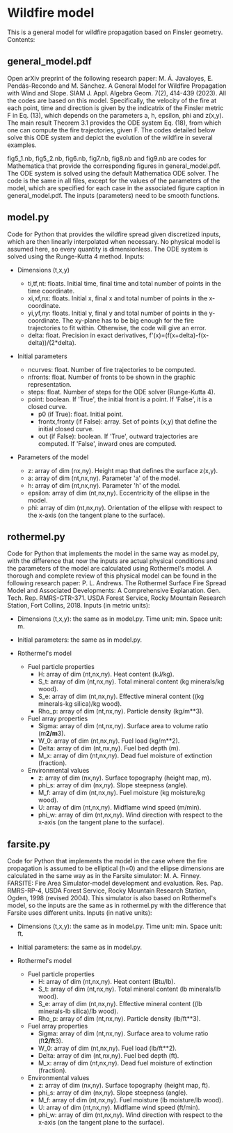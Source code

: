 # Wildfire model
This is a general model for wildfire propagation based on Finsler geometry. Contents:

## general_model.pdf
Open arXiv preprint of the following research paper: M. Á. Javaloyes, E. Pendás-Recondo and M. Sánchez. A General Model for Wildfire Propagation with Wind and Slope. SIAM J. Appl. Algebra Geom. 7(2), 414-439 (2023). All the codes are based on this model. Specifically, the velocity of the fire at each point, time and direction is given by the indicatrix of the Finsler metric F in Eq. (13), which depends on the parameters a, h, epsilon, phi and z(x,y). The main result Theorem 3.1 provides the ODE system Eq. (18), from which one can compute the fire trajectories, given F. The codes detailed below solve this ODE system and depict the evolution of the wildfire in several examples.

fig5_1.nb, fig5_2.nb, fig6.nb, fig7.nb, fig8.nb and fig9.nb are codes for Mathematica that provide the corresponding figures in general_model.pdf. The ODE system is solved using the default Mathematica ODE solver. The code is the same in all files, except for the values of the parameters of the model, which are specified for each case in the associated figure caption in general_model.pdf. The inputs (parameters) need to be smooth functions.

## model.py
Code for Python that provides the wildfire spread given discretized inputs, which are then linearly interpolated when necessary. No physical model is assumed here, so every quantity is dimensionless. The ODE system is solved using the Runge-Kutta 4 method. Inputs:
- Dimensions (t,x,y)
	- ti,tf,nt: floats. Initial time, final time and total number of points in the time coordinate.
	- xi,xf,nx: floats. Initial x, final x and total number of points in the x-coordinate.
	- yi,yf,ny: floats. Initial y, final y and total number of points in the y-coordinate. The xy-plane has to be big enough for the fire trajectories to fit within. Otherwise, the code will give an error.
	- delta: float. Precision in exact derivatives, f'(x)=(f(x+delta)-f(x-delta))/(2*delta).

- Initial parameters
	- ncurves: float. Number of fire trajectories to be computed.
	- nfronts: float. Number of fronts to be shown in the graphic representation.
	- steps: float. Number of steps for the ODE solver (Runge-Kutta 4).
	- point: boolean. If 'True', the initial front is a point. If 'False', it is a closed curve.
		- p0 (if True): float. Initial point.
		- frontx,fronty (if False): array. Set of points (x,y) that define the initial closed curve.
		- out (if False): boolean. If 'True', outward trajectories are computed. If 'False', inward ones are computed.

- Parameters of the model
	- z: array of dim (nx,ny). Height map that defines the surface z(x,y).
	- a: array of dim (nt,nx,ny). Parameter 'a' of the model.
	- h: array of dim (nt,nx,ny). Parameter 'h' of the model.
	- epsilon: array of dim (nt,nx,ny). Eccentricity of the ellipse in the model.
	- phi: array of dim (nt,nx,ny). Orientation of the ellipse with respect to the x-axis (on the tangent plane to the surface).

## rothermel.py
Code for Python that implements the model in the same way as model.py, with the difference that now the inputs are actual physical conditions and the parameters of the model are calculated using Rothermel's model. A thorough and complete review of this physical model can be found in the following research paper: P. L. Andrews. The Rothermel Surface Fire Spread Model and Associated Developments: A Comprehensive Explanation. Gen. Tech. Rep. RMRS-GTR-371. USDA Forest Service, Rocky Mountain Research Station, Fort Collins, 2018. Inputs (in metric units):
- Dimensions (t,x,y): the same as in model.py. Time unit: min. Space unit: m.

- Initial parameters: the same as in model.py.

- Rothermel's model
	- Fuel particle properties
		- H: array of dim (nt,nx,ny). Heat content (kJ/kg).
		- S_t: array of dim (nt,nx,ny). Total mineral content (kg minerals/kg wood).
		- S_e: array of dim (nt,nx,ny). Effective mineral content ((kg minerals-kg silica)/kg wood).
		- Rho_p: array of dim (nt,nx,ny). Particle density (kg/m**3).
	- Fuel array properties
		- Sigma: array of dim (nt,nx,ny). Surface area to volume ratio (m**2/m**3).
		- W_0: array of dim (nt,nx,ny). Fuel load (kg/m**2).
		- Delta: array of dim (nt,nx,ny). Fuel bed depth (m).
		- M_x: array of dim (nt,nx,ny). Dead fuel moisture of extinction (fraction).
	- Environmental values
		- z: array of dim (nx,ny). Surface topography (height map, m).
		- phi_s: array of dim (nx,ny). Slope steepness (angle).
		- M_f: array of dim (nt,nx,ny). Fuel moisture (kg moisture/kg wood).
		- U: array of dim (nt,nx,ny). Midflame wind speed (m/min).
		- phi_w: array of dim (nt,nx,ny). Wind direction with respect to the x-axis (on the tangent plane to the surface).

## farsite.py
Code for Python that implements the model in the case where the fire propagation is assumed to be elliptical (h=0) and the ellipse dimensions are calculated in the same way as in the Farsite simulator: M. A. Finney. FARSITE: Fire Area Simulator-model development and evaluation. Res. Pap. RMRS-RP-4, USDA Forest Service, Rocky Mountain Research Station, Ogden, 1998 (revised 2004). This simulator is also based on Rothermel's model, so the inputs are the same as in rothermel.py with the difference that Farsite uses different units. Inputs (in native units):
- Dimensions (t,x,y): the same as in model.py. Time unit: min. Space unit: ft.

- Initial parameters: the same as in model.py.

- Rothermel's model
	- Fuel particle properties
		- H: array of dim (nt,nx,ny). Heat content (Btu/lb).
		- S_t: array of dim (nt,nx,ny). Total mineral content (lb minerals/lb wood).
		- S_e: array of dim (nt,nx,ny). Effective mineral content ((lb minerals-lb silica)/lb wood).
		- Rho_p: array of dim (nt,nx,ny). Particle density (lb/ft**3).
	- Fuel array properties
		- Sigma: array of dim (nt,nx,ny). Surface area to volume ratio (ft**2/ft**3).
		- W_0: array of dim (nt,nx,ny). Fuel load (lb/ft**2).
		- Delta: array of dim (nt,nx,ny). Fuel bed depth (ft).
		- M_x: array of dim (nt,nx,ny). Dead fuel moisture of extinction (fraction).
	- Environmental values
		- z: array of dim (nx,ny). Surface topography (height map, ft).
		- phi_s: array of dim (nx,ny). Slope steepness (angle).
		- M_f: array of dim (nt,nx,ny). Fuel moisture (lb moisture/lb wood).
		- U: array of dim (nt,nx,ny). Midflame wind speed (ft/min).
		- phi_w: array of dim (nt,nx,ny). Wind direction with respect to the x-axis (on the tangent plane to the surface).
